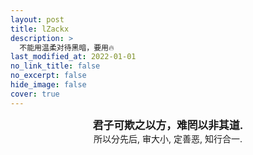 ```yaml
---
layout: post
title: lZackx
description: >
  不能用温柔对待黑暗，要用🔥
last_modified_at: 2022-01-01
no_link_title: false 
no_excerpt: false 
hide_image: false
cover: true
---
```


<center><big><b>君子可欺之以方，难罔以非其道.</b></big></center>


<center>所以分先后, 审大小, 定善恶, 知行合一.</center>

